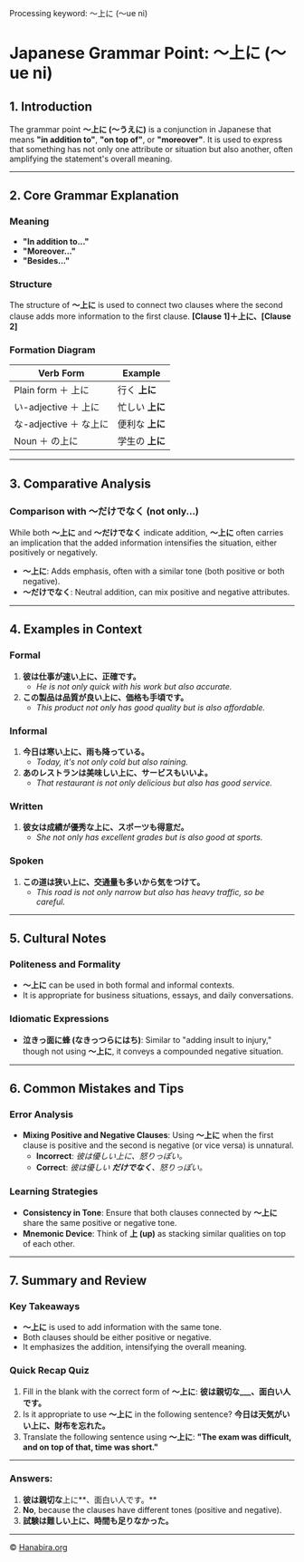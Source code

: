 Processing keyword: ～上に (〜ue ni)
# Japanese Grammar Point: ～上に (〜ue ni)

## 1. Introduction
The grammar point **～上に (〜うえに)** is a conjunction in Japanese that means **"in addition to"**, **"on top of"**, or **"moreover"**. It is used to express that something has not only one attribute or situation but also another, often amplifying the statement's overall meaning.

---
## 2. Core Grammar Explanation
### Meaning
- **"In addition to..."**
- **"Moreover..."**
- **"Besides..."**
### Structure
The structure of **～上に** is used to connect two clauses where the second clause adds more information to the first clause.
**[Clause 1]＋上に、[Clause 2]**
### Formation Diagram
| Verb Form            | Example                    |
|----------------------|----------------------------|
| Plain form ＋ 上に    | 行く **上に**              |
| い-adjective ＋ 上に  | 忙しい **上に**            |
| な-adjective ＋ な上に| 便利な **上に**            |
| Noun ＋ の上に        | 学生の **上に**            |
---
## 3. Comparative Analysis
### Comparison with **～だけでなく (not only...)**
While both **～上に** and **～だけでなく** indicate addition, **～上に** often carries an implication that the added information intensifies the situation, either positively or negatively.
- **～上に**: Adds emphasis, often with a similar tone (both positive or both negative).
- **～だけでなく**: Neutral addition, can mix positive and negative attributes.
---
## 4. Examples in Context
### Formal
1. **彼は仕事が速い上に、正確です。**
   - *He is not only quick with his work but also accurate.*
2. **この製品は品質が良い上に、価格も手頃です。**
   - *This product not only has good quality but is also affordable.*
### Informal
1. **今日は寒い上に、雨も降っている。**
   - *Today, it's not only cold but also raining.*
2. **あのレストランは美味しい上に、サービスもいいよ。**
   - *That restaurant is not only delicious but also has good service.*
### Written
1. **彼女は成績が優秀な上に、スポーツも得意だ。**
   - *She not only has excellent grades but is also good at sports.*
### Spoken
1. **この道は狭い上に、交通量も多いから気をつけて。**
   - *This road is not only narrow but also has heavy traffic, so be careful.*
---
## 5. Cultural Notes
### Politeness and Formality
- **～上に** can be used in both formal and informal contexts.
- It is appropriate for business situations, essays, and daily conversations.
### Idiomatic Expressions
- **泣きっ面に蜂 (なきっつらにはち)**: Similar to "adding insult to injury," though not using **～上に**, it conveys a compounded negative situation.
---
## 6. Common Mistakes and Tips
### Error Analysis
- **Mixing Positive and Negative Clauses**: Using **～上に** when the first clause is positive and the second is negative (or vice versa) is unnatural.
  - **Incorrect**: *彼は優しい上に、怒りっぽい。*
  - **Correct**: *彼は優しい **だけでなく**、怒りっぽい。*
### Learning Strategies
- **Consistency in Tone**: Ensure that both clauses connected by **～上に** share the same positive or negative tone.
- **Mnemonic Device**: Think of **上 (up)** as stacking similar qualities on top of each other.
---
## 7. Summary and Review
### Key Takeaways
- **～上に** is used to add information with the same tone.
- Both clauses should be either positive or negative.
- It emphasizes the addition, intensifying the overall meaning.
### Quick Recap Quiz
1. Fill in the blank with the correct form of **～上に**:
   **彼は親切な___、面白い人です。**
2. Is it appropriate to use **～上に** in the following sentence?
   **今日は天気がいい上に、財布を忘れた。**
3. Translate the following sentence using **～上に**:
   **"The exam was difficult, and on top of that, time was short."**
---
### Answers:
1. **彼は親切な**上に**、面白い人です。**
2. **No**, because the clauses have different tones (positive and negative).
3. **試験は難しい上に、時間も足りなかった。**

---

© [Hanabira.org](https://hanabira.org)
